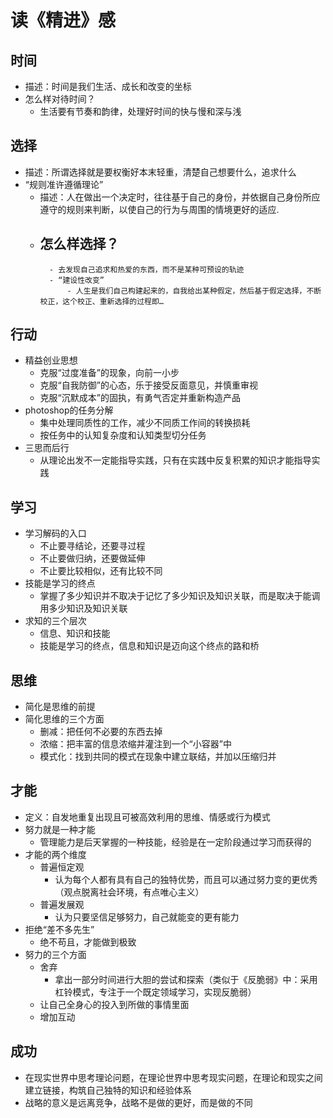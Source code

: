 # 读《精进》感

## 时间
- 描述：时间是我们生活、成长和改变的坐标
- 怎么样对待时间？
	- 生活要有节奏和韵律，处理好时间的快与慢和深与浅

## 选择
- 描述：所谓选择就是要权衡好本末轻重，清楚自己想要什么，追求什么
- “规则准许遵循理论”
	- 描述：人在做出一个决定时，往往基于自己的身份，并依据自己身份所应遵守的规则来判断，以使自己的行为与周围的情境更好的适应.
	- 怎么样选择？
		- 
			- 去发现自己追求和热爱的东西，而不是某种可预设的轨迹
			- “建设性改变”
				- 人生是我们自己构建起来的，自我给出某种假定，然后基于假定选择，不断校正，这个校正、重新选择的过程即…

## 行动
- 精益创业思想
	- 克服“过度准备”的现象，向前一小步
	- 克服“自我防御”的心态，乐于接受反面意见，并慎重审视
	- 克服“沉默成本”的固执，有勇气否定并重新构造产品
- photoshop的任务分解
	- 集中处理同质性的工作，减少不同质工作间的转换损耗
	- 按任务中的认知复杂度和认知类型切分任务
- 三思而后行
	- 从理论出发不一定能指导实践，只有在实践中反复积累的知识才能指导实践

## 学习
- 学习解码的入口
	- 不止要寻结论，还要寻过程
	- 不止要做归纳，还要做延伸
	- 不止要比较相似，还有比较不同
- 技能是学习的终点
	- 掌握了多少知识并不取决于记忆了多少知识及知识关联，而是取决于能调用多少知识及知识关联
- 求知的三个层次
	- 信息、知识和技能
	- 技能是学习的终点，信息和知识是迈向这个终点的路和桥

## 思维
- 简化是思维的前提
- 简化思维的三个方面
	- 删减：把任何不必要的东西去掉
	- 浓缩：把丰富的信息浓缩并灌注到一个“小容器”中
	- 模式化：找到共同的模式在现象中建立联结，并加以压缩归并

## 才能
- 定义：自发地重复出现且可被高效利用的思维、情感或行为模式
- 努力就是一种才能
	- 管理能力是后天掌握的一种技能，经验是在一定阶段通过学习而获得的
- 才能的两个维度
	- 普遍恒定观
		- 认为每个人都有具有自己的独特优势，而且可以通过努力变的更优秀（观点脱离社会环境，有点唯心主义）
	- 普遍发展观
		- 认为只要坚信足够努力，自己就能变的更有能力
- 拒绝“差不多先生”
	- 绝不苟且，才能做到极致
- 努力的三个方面
	- 舍弃
		- 拿出一部分时间进行大胆的尝试和探索（类似于《反脆弱》中：采用杠铃模式，专注于一个既定领域学习，实现反脆弱）
	- 让自己全身心的投入到所做的事情里面
	- 增加互动

## 成功
- 在现实世界中思考理论问题，在理论世界中思考现实问题，在理论和现实之间建立链接，构筑自己独特的知识和经验体系
- 战略的意义是远离竞争，战略不是做的更好，而是做的不同
